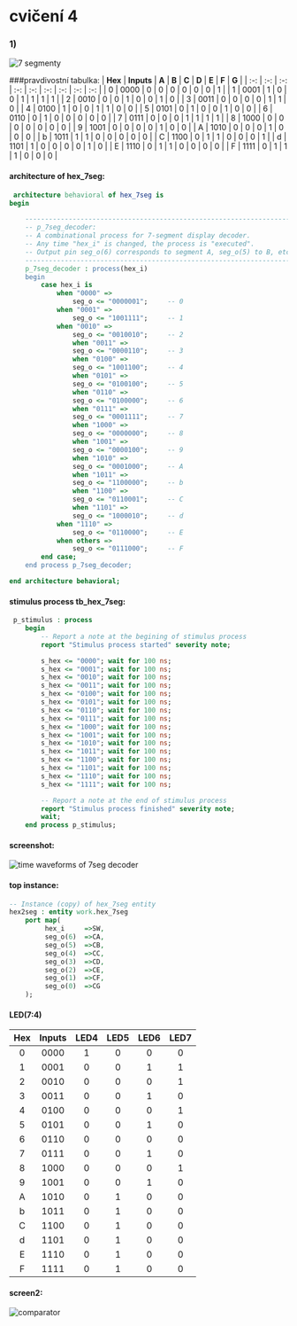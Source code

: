 # cvičení 4
### 1)

![7 segmenty](segmenty.png)

###pravdivostní tabulka:
| **Hex** | **Inputs** | **A** | **B** | **C** | **D** | **E** | **F** | **G** |
| :-: | :-: | :-: | :-: | :-: | :-: | :-: | :-: | :-: |
| 0 | 0000 | 0 | 0 | 0 | 0 | 0 | 0 | 1 |
| 1 | 0001 | 1 | 0 | 0 | 1 | 1 | 1 | 1 |
| 2 | 0010 | 0 | 0 | 1 | 0 | 0 | 1 | 0 |
| 3 | 0011 | 0 | 0 | 0 | 0 | 1 | 1 | 0 |
| 4 | 0100 | 1 | 0 | 0 | 1 | 1 | 0 | 0 |
| 5 | 0101 | 0 | 1 | 0 | 0 | 1 | 0 | 0 |
| 6 | 0110 | 0 | 1 | 0 | 0 | 0 | 0 | 0 |
| 7 | 0111 | 0 | 0 | 0 | 1 | 1 | 1 | 1 |
| 8 | 1000 | 0 | 0 | 0 | 0 | 0 | 0 | 0 |
| 9 | 1001 | 0 | 0 | 0 | 0 | 1 | 0 | 0 |
| A | 1010 | 0 | 0 | 0 | 1 | 0 | 0 | 0 |
| b | 1011 | 1 | 1 | 0 | 0 | 0 | 0 | 0 |
| C | 1100 | 0 | 1 | 1 | 0 | 0 | 0 | 1 |
| d | 1101 | 1 | 0 | 0 | 0 | 0 | 1 | 0 |
| E | 1110 | 0 | 1 | 1 | 0 | 0 | 0 | 0 |
| F | 1111 | 0 | 1 | 1 | 1 | 0 | 0 | 0 |

#### architecture of hex_7seg:

```vhdl
 architecture behavioral of hex_7seg is
begin

    --------------------------------------------------------------------
    -- p_7seg_decoder:
    -- A combinational process for 7-segment display decoder. 
    -- Any time "hex_i" is changed, the process is "executed".
    -- Output pin seg_o(6) corresponds to segment A, seg_o(5) to B, etc.
    --------------------------------------------------------------------
    p_7seg_decoder : process(hex_i)
    begin
        case hex_i is
            when "0000" =>
                seg_o <= "0000001";     -- 0
            when "0001" =>
                seg_o <= "1001111";     -- 1
            when "0010" =>
                seg_o <= "0010010";     -- 2
                when "0011" =>
                seg_o <= "0000110";     -- 3
                when "0100" =>
                seg_o <= "1001100";     -- 4
                when "0101" =>
                seg_o <= "0100100";     -- 5
                when "0110" =>
                seg_o <= "0100000";     -- 6
                when "0111" =>
                seg_o <= "0001111";     -- 7
                when "1000" =>
                seg_o <= "0000000";     -- 8
                when "1001" =>
                seg_o <= "0000100";     -- 9
                when "1010" =>
                seg_o <= "0001000";     -- A
                when "1011" =>
                seg_o <= "1100000";     -- b
                when "1100" =>
                seg_o <= "0110001";     -- C
                when "1101" =>
                seg_o <= "1000010";     -- d
            when "1110" =>
                seg_o <= "0110000";     -- E
            when others =>
                seg_o <= "0111000";     -- F
        end case;
    end process p_7seg_decoder;

end architecture behavioral;
```
#### stimulus process tb_hex_7seg:

```vhdl
 p_stimulus : process
    begin
        -- Report a note at the begining of stimulus process
        report "Stimulus process started" severity note;

        s_hex <= "0000"; wait for 100 ns;
        s_hex <= "0001"; wait for 100 ns;
        s_hex <= "0010"; wait for 100 ns;
        s_hex <= "0011"; wait for 100 ns;
        s_hex <= "0100"; wait for 100 ns;
        s_hex <= "0101"; wait for 100 ns;
        s_hex <= "0110"; wait for 100 ns;
        s_hex <= "0111"; wait for 100 ns;
        s_hex <= "1000"; wait for 100 ns;
        s_hex <= "1001"; wait for 100 ns;
        s_hex <= "1010"; wait for 100 ns;
        s_hex <= "1011"; wait for 100 ns;
        s_hex <= "1100"; wait for 100 ns;
        s_hex <= "1101"; wait for 100 ns;
        s_hex <= "1110"; wait for 100 ns;
        s_hex <= "1111"; wait for 100 ns;

        -- Report a note at the end of stimulus process
        report "Stimulus process finished" severity note;
        wait;
    end process p_stimulus;
```
#### screenshot:

![time waveforms of 7seg decoder](prubeh.png)

#### top instance:
```vhdl
-- Instance (copy) of hex_7seg entity
hex2seg : entity work.hex_7seg
    port map(
         hex_i     =>SW,
         seg_o(6)  =>CA,
         seg_o(5)  =>CB,
         seg_o(4)  =>CC,
         seg_o(3)  =>CD,
         seg_o(2)  =>CE,
         seg_o(1)  =>CF,
         seg_o(0)  =>CG
    );
```
#### LED(7:4)

| **Hex** | **Inputs** | **LED4** | **LED5** | **LED6** | **LED7** |
| :-: | :-: | :-: | :-: | :-: | :-: |
| 0 | 0000 | 1 | 0 | 0 | 0 |
| 1 | 0001 | 0 | 0 | 1 | 1 |
| 2 | 0010 | 0 | 0 | 0 | 1 |
| 3 | 0011 | 0 | 0 | 1 | 0 |
| 4 | 0100 | 0 | 0 | 0 | 1 |
| 5 | 0101 | 0 | 0 | 1 | 0 |
| 6 | 0110 | 0 | 0 | 0 | 0 |
| 7 | 0111 | 0 | 0 | 1 | 0 |
| 8 | 1000 | 0 | 0 | 0 | 1 |
| 9 | 1001 | 0 | 0 | 1 | 0 |
| A | 1010 | 0 | 1 | 0 | 0 |
| b | 1011 | 0 | 1 | 0 | 0 |
| C | 1100 | 0 | 1 | 0 | 0 |
| d | 1101 | 0 | 1 | 0 | 0 |
| E | 1110 | 0 | 1 | 0 | 0 |
| F | 1111 | 0 | 1 | 0 | 0 |



#### screen2:
![comparator](prubeh2.png)
